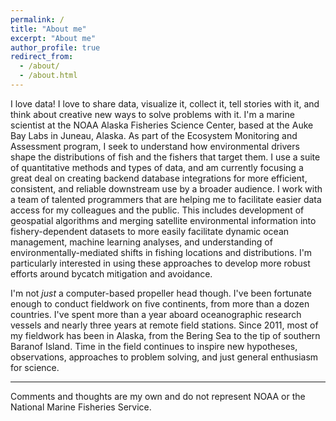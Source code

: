 ```yaml
---
permalink: /
title: "About me"
excerpt: "About me"
author_profile: true
redirect_from: 
  - /about/
  - /about.html
---
```


I love data! I love to share data, visualize it, collect it, tell stories with it, and think about creative new ways to solve problems with it. I'm a marine scientist at the NOAA Alaska Fisheries Science Center, based at the Auke Bay Labs in Juneau, Alaska. As part of the Ecosystem Monitoring and Assessment program, I seek to understand how environmental drivers shape the distributions of fish and the fishers that target them. I use a suite of quantitative methods and types of data, and am currently focusing a great deal on creating backend database integrations for more efficient, consistent, and reliable downstream use by a broader audience. I work with a team of talented programmers that are helping me to facilitate easier data access for my colleagues and the public. This includes development of geospatial algorithms and merging satellite environmental information into fishery-dependent datasets to more easily facilitate dynamic ocean management, machine learning analyses, and understanding of environmentally-mediated shifts in fishing locations and distributions. I'm particularly interested in using these approaches to develop more robust efforts around bycatch mitigation and avoidance.  

I'm not *just* a computer-based propeller head though. I've been fortunate enough to conduct fieldwork on five continents, from more than a dozen countries. I've spent more than a year aboard oceanographic research vessels and nearly three years at remote field stations. Since 2011, most of my fieldwork has been in Alaska, from the Bering Sea to the tip of southern Baranof Island.  Time in the field continues to inspire new hypotheses, observations, approaches to problem solving, and just general enthusiasm for science. 

------
Comments and thoughts are my own and do not represent NOAA or the National Marine Fisheries Service.
